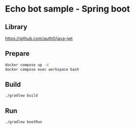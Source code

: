 # Echo bot sample - Spring boot

## Library
https://github.com/auth0/java-jwt

## Prepare

```sh
docker compose up -d
docker compose exec workspace bash
```

## Build

```sh
./gradlew build
```

## Run

```sh
./gradlew bootRun
```
